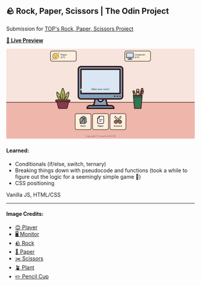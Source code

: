 ## 🪨 Rock, Paper, Scissors | The Odin Project

Submission for [TOP's Rock, Paper, Scissors Project](https://www.theodinproject.com/lessons/foundations-rock-paper-scissors)

**[🔗 Live Preview](https://1ynelle.github.io/rps)**

<img src="/img/rock-paper-scissors_top.png" alt="Library Site Image Preview" width="600">

#### Learned:

- Conditionals (if/else, switch, ternary)
- Breaking things down with pseudocode and functions (took a while to figure out the logic for a seemingly simple game 🥹)
- CSS positioning

Vanilla JS, HTML/CSS

---

#### Image Credits:
- [😊 Player](https://www.flaticon.com/free-icon/happy_1581730?term=happy&page=1&position=39&origin=search&related_id=1581730)
- [🖥️ Monitor](https://www.flaticon.com/free-icon/monitor_3355378?term=monitor&related_id=3355378)
- [🪨 Rock](https://www.flaticon.com/free-icon/rock_2041897?term=rock&page=1&position=54&origin=search&related_id=2041897)
- [📄 Paper](https://www.flaticon.com/free-icon/document_9359556?term=document&page=5&position=60&origin=search&related_id=9359556)
- [✂️ Scissors](https://www.flaticon.com/free-icon/scissors_2028589?term=scissors&page=2&position=91&origin=search&related_id=2028589)
- [🪴 Plant](https://www.flaticon.com/free-icon/plant-pot_3228867?term=potted+plant&page=1&position=16&origin=search&related_id=3228867)
- [✏️ Pencil Cup](https://www.flaticon.com/free-icon/pencil-cup_90820?term=pencil+cup&page=1&position=2&origin=search&related_id=90820)
